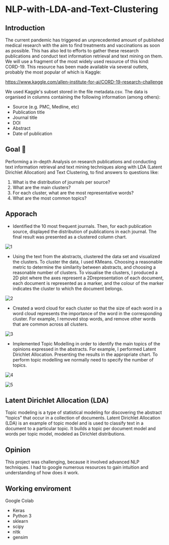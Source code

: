 # NLP-with-LDA-and-Text-Clustering

## Introduction
The current pandemic has triggered an unprecedented amount of published medical research with the aim to find treatments and vaccinations as soon as possible. This has also led to efforts to gather these research publications and conduct text information retrieval and text mining on them. We will use a fragment of the most widely used resource of this kind: CORD-19. This resource has been made available via several outlets, probably the most popular of which is Kaggle:

https://www.kaggle.com/allen-institute-for-ai/CORD-19-research-challenge

We used Kaggle's subset stored in the file metadata.csv. The data is organised in columns containing the following information (among others):

* Source (e.g. PMC, Medline, etc)
* Publication title
* Journal title
* DOI
* Abstract
* Date of publication

## Goal 🎯

Performing a in-depth Analysis on research publications and conducting text information retrieval and text mining techniques along with LDA (Latent Dirichlet Allocation) and Text Clustering, to find answers to questions like:

1. What is the distribution of journals per source?
2. What are the main clusters?
3. For each cluster, what are the most representative words?
4. What are the most common topics?

## Apporach
* Identified the 10 most frequent journals. Then, for each publication source, displayed the distribution of publications in each journal. The final result was presented as a clustered column chart.

![1](https://user-images.githubusercontent.com/57914889/151689441-138cb8e0-a065-4c86-a1fe-adab92595e3d.PNG)

* Using the text from the abstracts, clustered the data set and visualized the clusters. To cluster the data, I used KMeans. Choosing a reasonable metric to determine the similarity between abstracts, and choosing a reasonable number of clusters. To visualise the clusters, I produced a 2D plot where the axes represent a 2Drepresentation of each document, each document is represented as a marker, and the colour of the marker indicates the cluster to which the document belongs.

![2](https://user-images.githubusercontent.com/57914889/151689448-1aaa996c-bff5-42c3-87b3-e6f7269e87cd.PNG)

* Created a word cloud for each cluster so that the size of each word in a word cloud represents the importance of the word in the corresponding cluster. For example, I removed stop words, and remove other words that are common across all clusters.

![3](https://user-images.githubusercontent.com/57914889/151689450-cecc01b0-836c-4965-b891-850d2d8dc169.PNG)

* Implemented Topic Modelling in order to identify the main topics of the opinions expressed in the abstracts. For example, I performed Latent Dirichlet Allocation. Presenting the results in the appropriate chart. To perform topic modelling we normally need to specify the number of topics.

![4](https://user-images.githubusercontent.com/57914889/151689452-01f4f38c-b8a0-423f-8e38-4e1b41a5fa13.PNG)

![5](https://user-images.githubusercontent.com/57914889/151689454-d007a56c-93da-4edd-b6c2-d253fc323259.PNG)

## Latent Dirichlet Allocation (LDA)
Topic modeling is a type of statistical modeling for discovering the abstract “topics” that occur in a collection of documents. Latent Dirichlet Allocation (LDA) is an example of topic model and is used to classify text in a document to a particular topic. It builds a topic per document model and words per topic model, modeled as Dirichlet distributions.

## Opinion
This project was challenging, because it involved advanced NLP techniques. I had to google numerous resources to gain intuition and understanding of how does it work.

## Working enviroment
Google Colab
  - Keras 
  - Python 3
  - sklearn
  - scipy
  - nltk
  - gensim

